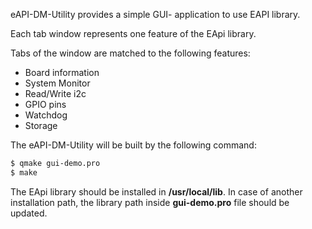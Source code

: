 eAPI-DM-Utility provides a simple GUI- application to use EAPI library.

Each tab window represents one feature of the EApi library. 

Tabs of the window are matched to the following features:

* Board information
* System Monitor
* Read/Write i2c
* GPIO pins
* Watchdog
* Storage

The eAPI-DM-Utility will be built by the following command:
 ~~~bash
$ qmake gui-demo.pro
$ make
~~~
The EApi library should be installed in **/usr/local/lib**. In case of another
installation path, the library path inside **gui-demo.pro** file should be updated.
